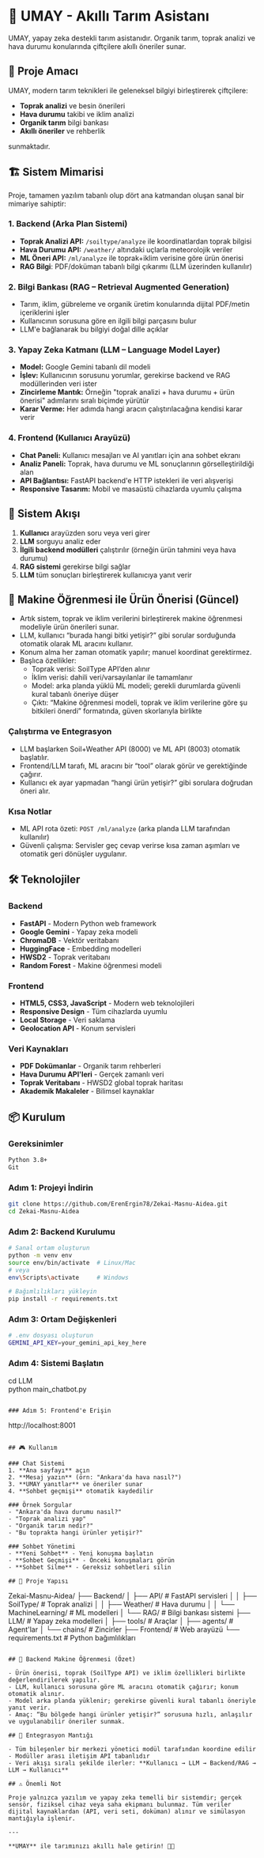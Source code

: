 # 🌱 UMAY - Akıllı Tarım Asistanı

UMAY, yapay zeka destekli tarım asistanıdır. Organik tarım, toprak analizi ve hava durumu konularında çiftçilere akıllı öneriler sunar.

## 🎯 Proje Amacı

UMAY, modern tarım teknikleri ile geleneksel bilgiyi birleştirerek çiftçilere:
- **Toprak analizi** ve besin önerileri
- **Hava durumu** takibi ve iklim analizi  
- **Organik tarım** bilgi bankası
- **Akıllı öneriler** ve rehberlik

sunmaktadır.

## 🏗️ Sistem Mimarisi

Proje, tamamen yazılım tabanlı olup dört ana katmandan oluşan sanal bir mimariye sahiptir:

### 1. Backend (Arka Plan Sistemi)
- **Toprak Analizi API:** `/soiltype/analyze` ile koordinatlardan toprak bilgisi
- **Hava Durumu API:** `/weather/` altındaki uçlarla meteorolojik veriler
- **ML Öneri API:** `/ml/analyze` ile toprak+iklim verisine göre ürün önerisi
- **RAG Bilgi**: PDF/doküman tabanlı bilgi çıkarımı (LLM üzerinden kullanılır)

### 2. Bilgi Bankası (RAG – Retrieval Augmented Generation)
- Tarım, iklim, gübreleme ve organik üretim konularında dijital PDF/metin içeriklerini işler
- Kullanıcının sorusuna göre en ilgili bilgi parçasını bulur
- LLM'e bağlanarak bu bilgiyi doğal dille açıklar

### 3. Yapay Zeka Katmanı (LLM – Language Model Layer)
- **Model:** Google Gemini tabanlı dil modeli
- **İşlev:** Kullanıcının sorusunu yorumlar, gerekirse backend ve RAG modüllerinden veri ister
- **Zincirleme Mantık:** Örneğin "toprak analizi + hava durumu + ürün önerisi" adımlarını sıralı biçimde yürütür
- **Karar Verme:** Her adımda hangi aracın çalıştırılacağına kendisi karar verir

### 4. Frontend (Kullanıcı Arayüzü)
- **Chat Paneli:** Kullanıcı mesajları ve AI yanıtları için ana sohbet ekranı
- **Analiz Paneli:** Toprak, hava durumu ve ML sonuçlarının görselleştirildiği alan
- **API Bağlantısı:** FastAPI backend'e HTTP istekleri ile veri alışverişi
- **Responsive Tasarım:** Mobil ve masaüstü cihazlarda uyumlu çalışma

## 🔄 Sistem Akışı

1. **Kullanıcı** arayüzden soru veya veri girer
2. **LLM** sorguyu analiz eder
3. **İlgili backend modülleri** çalıştırılır (örneğin ürün tahmini veya hava durumu)
4. **RAG sistemi** gerekirse bilgi sağlar
5. **LLM** tüm sonuçları birleştirerek kullanıcıya yanıt verir

## 🌾 Makine Öğrenmesi ile Ürün Önerisi (Güncel)

- Artık sistem, toprak ve iklim verilerini birleştirerek makine öğrenmesi modeliyle ürün önerileri sunar.
- LLM, kullanıcı “burada hangi bitki yetişir?” gibi sorular sorduğunda otomatik olarak ML aracını kullanır.
- Konum alma her zaman otomatik yapılır; manuel koordinat gerektirmez.
- Başlıca özellikler:
  - Toprak verisi: SoilType API’den alınır
  - İklim verisi: dahili veri/varsayılanlar ile tamamlanır
  - Model: arka planda yüklü ML modeli; gerekli durumlarda güvenli kural tabanlı öneriye düşer
  - Çıktı: “Makine öğrenmesi modeli, toprak ve iklim verilerine göre şu bitkileri önerdi” formatında, güven skorlarıyla birlikte

### Çalıştırma ve Entegrasyon

- LLM başlarken Soil+Weather API (8000) ve ML API (8003) otomatik başlatılır.
- Frontend/LLM tarafı, ML aracını bir “tool” olarak görür ve gerektiğinde çağırır.
- Kullanıcı ek ayar yapmadan “hangi ürün yetişir?” gibi sorulara doğrudan öneri alır.

### Kısa Notlar

- ML API rota özeti: `POST /ml/analyze` (arka planda LLM tarafından kullanılır)
- Güvenli çalışma: Servisler geç cevap verirse kısa zaman aşımları ve otomatik geri dönüşler uygulanır.

## 🛠️ Teknolojiler

### Backend
- **FastAPI** - Modern Python web framework
- **Google Gemini** - Yapay zeka modeli
- **ChromaDB** - Vektör veritabanı
- **HuggingFace** - Embedding modelleri
- **HWSD2** - Toprak veritabanı
- **Random Forest** - Makine öğrenmesi modeli

### Frontend  
- **HTML5, CSS3, JavaScript** - Modern web teknolojileri
- **Responsive Design** - Tüm cihazlarda uyumlu
- **Local Storage** - Veri saklama
- **Geolocation API** - Konum servisleri

### Veri Kaynakları
- **PDF Dokümanlar** - Organik tarım rehberleri
- **Hava Durumu API'leri** - Gerçek zamanlı veri
- **Toprak Veritabanı** - HWSD2 global toprak haritası
- **Akademik Makaleler** - Bilimsel kaynaklar

## 📦 Kurulum

### Gereksinimler
```bash
Python 3.8+
Git
```

### Adım 1: Projeyi İndirin
```bash
git clone https://github.com/ErenErgin78/Zekai-Masnu-Aidea.git
cd Zekai-Masnu-Aidea
```

### Adım 2: Backend Kurulumu
```bash
# Sanal ortam oluşturun
python -m venv env
source env/bin/activate  # Linux/Mac
# veya
env\Scripts\activate     # Windows

# Bağımlılıkları yükleyin
pip install -r requirements.txt
```

### Adım 3: Ortam Değişkenleri
```bash
# .env dosyası oluşturun
GEMINI_API_KEY=your_gemini_api_key_here
```

### Adım 4: Sistemi Başlatın
cd LLM  
python main_chatbot.py
```

### Adım 5: Frontend'e Erişin
```
http://localhost:8001
```

## 🎮 Kullanım

### Chat Sistemi
1. **Ana sayfayı** açın
2. **Mesaj yazın** (örn: "Ankara'da hava nasıl?")
3. **UMAY yanıtlar** ve öneriler sunar
4. **Sohbet geçmişi** otomatik kaydedilir

### Örnek Sorgular
- "Ankara'da hava durumu nasıl?"
- "Toprak analizi yap"
- "Organik tarım nedir?"
- "Bu toprakta hangi ürünler yetişir?"

### Sohbet Yönetimi
- **Yeni Sohbet** - Yeni konuşma başlatın
- **Sohbet Geçmişi** - Önceki konuşmaları görün
- **Sohbet Silme** - Gereksiz sohbetleri silin

## 🔧 Proje Yapısı

```
Zekai-Masnu-Aidea/
├── Backend/
│   ├── API/           # FastAPI servisleri
│   │   ├── SoilType/  # Toprak analizi
│   │   ├── Weather/   # Hava durumu
│   │   └── MachineLearning/ # ML modelleri
│   └── RAG/           # Bilgi bankası sistemi
├── LLM/               # Yapay zeka modelleri
│   ├── tools/         # Araçlar
│   ├── agents/        # Agent'lar
│   └── chains/        # Zincirler
├── Frontend/          # Web arayüzü
└── requirements.txt   # Python bağımlılıkları
```

## 🤖 Backend Makine Öğrenmesi (Özet)

- Ürün önerisi, toprak (SoilType API) ve iklim özellikleri birlikte değerlendirilerek yapılır.
- LLM, kullanıcı sorusuna göre ML aracını otomatik çağırır; konum otomatik alınır.
- Model arka planda yüklenir; gerekirse güvenli kural tabanlı öneriyle yanıt verir.
- Amaç: “Bu bölgede hangi ürünler yetişir?” sorusuna hızlı, anlaşılır ve uygulanabilir öneriler sunmak.

## 🔗 Entegrasyon Mantığı

- Tüm bileşenler bir merkezi yönetici modül tarafından koordine edilir
- Modüller arası iletişim API tabanlıdır
- Veri akışı sıralı şekilde ilerler: **Kullanıcı → LLM → Backend/RAG → LLM → Kullanıcı**

## ⚠️ Önemli Not

Proje yalnızca yazılım ve yapay zeka temelli bir sistemdir; gerçek sensör, fiziksel cihaz veya saha ekipmanı bulunmaz. Tüm veriler dijital kaynaklardan (API, veri seti, doküman) alınır ve simülasyon mantığıyla işlenir.

---

**UMAY** ile tarımınızı akıllı hale getirin! 🌱🤖